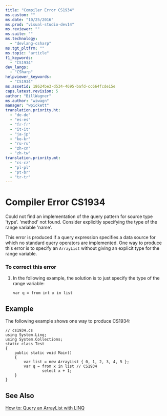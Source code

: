 ```yaml
---
title: "Compiler Error CS1934"
ms.custom: ""
ms.date: "10/25/2016"
ms.prod: "visual-studio-dev14"
ms.reviewer: ""
ms.suite: ""
ms.technology: 
  - "devlang-csharp"
ms.tgt_pltfrm: ""
ms.topic: "article"
f1_keywords: 
  - "CS1934"
dev_langs: 
  - "CSharp"
helpviewer_keywords: 
  - "CS1934"
ms.assetid: 18624be3-d534-4695-bafd-cc664fcde15e
caps.latest.revision: 5
author: "BillWagner"
ms.author: "wiwagn"
manager: "wpickett"
translation.priority.ht: 
  - "de-de"
  - "es-es"
  - "fr-fr"
  - "it-it"
  - "ja-jp"
  - "ko-kr"
  - "ru-ru"
  - "zh-cn"
  - "zh-tw"
translation.priority.mt: 
  - "cs-cz"
  - "pl-pl"
  - "pt-br"
  - "tr-tr"
---
```

# Compiler Error CS1934
Could not find an implementation of the query pattern for source type 'type'. 'method' not found. Consider explicitly specifying the type of the range variable 'name'.  
  
 This error is produced if a query expression specifies a data source for which no standard query operators are implemented. One way to produce this error is to specify an `ArrayList` without giving an explicit type for the range variable.  
  
### To correct this error  
  
1.  In the following example, the solution is to just specify the type of the range variable:  
  
    ```  
    var q = from int x in list  
    ```  
  
## Example  
 The following example shows one way to produce CS1934:  
  
```  
// cs1934.cs  
using System.Linq;  
using System.Collections;  
static class Test  
{  
    public static void Main()  
    {  
        var list = new ArrayList { 0, 1, 2, 3, 4, 5 };  
        var q = from x in list // CS1934  
                select x + 1;  
    }  
}  
```  
  
## See Also  
 [How to: Query an ArrayList with LINQ](../Topic/How%20to:%20Query%20an%20ArrayList%20with%20LINQ.md)